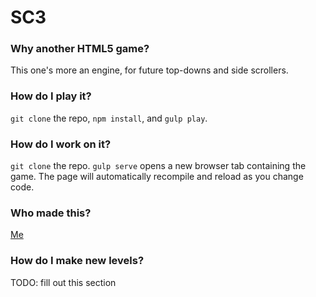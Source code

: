 # SC3
### Why another HTML5 game?
This one's more an engine, for future top-downs and side scrollers.

### How do I play it?
`git clone` the repo, `npm install`, and `gulp play`.

### How do I work on it?
`git clone` the repo.
`gulp serve` opens a new browser tab containing the game.
The page will automatically recompile and reload as you change code.

### Who made this?
[Me](https://github.com/ArchimedesPi)

### How do I make new levels?
TODO: fill out this section
